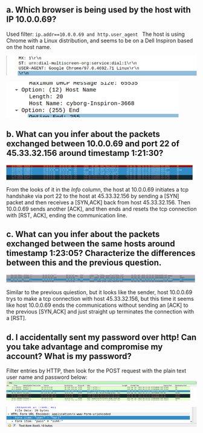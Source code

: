 ## a. Which browser is being used by the host with IP 10.0.0.69?

Used filter: `ip.addr==10.0.0.69 and http.user_agent `
The host is using Chrome with a Linux distribution, and seems to be on a Dell Inspiron based on the host name.

![Pic1](./assets/Problem1/2022-02-07-16-21-31.png)

![Pic2](/assets/Problem1/2022-02-07-21-31-14.png)


## b. What can you infer about the packets exchanged between 10.0.0.69 and port 22 of 45.33.32.156 around timestamp 1:21:30?

![](/assets/Problem1/2022-02-07-21-43-35.png)

From the looks of it in the *Info* column, the host at 10.0.0.69 initiates a tcp handshake via port 22 to the host at 45.33.32.156 by sending a [SYN] packet and then receives a [SYN,ACK] back from host 45.33.32.156. Then 10.0.0.69 sends another [ACK], and then ends and resets the tcp connection with [RST, ACK], ending the communication line.

## c. What can you infer about the packets exchanged between the same hosts around timestamp 1:23:05? Characterize the differences between this and the previous question.

![](/assets/Problem1/2022-02-07-22-20-12.png)

Similar to the previous quiestion, but it looks like the sender, host 10.0.0.69 trys to make a tcp connection with host 45.33.32.156, but this time it seems like host 10.0.0.69 ends the communications without sending an [ACK] to the previous [SYN,ACK] and just straight up terminates the connection with a [RST].

## d. I accidentally sent my password over http! Can you take advantage and compromise my account? What is my password?

Filter entries by HTTP, then look for the POST request with the plain text user name and password below:
![](/assets/Problem1/2022-02-07-22-34-55.png)

![](/assets/Problem1/2022-02-07-22-35-09.png)





















